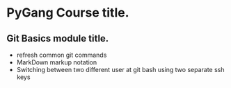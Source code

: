 # PyGang Course title.
## Git Basics module title.
* refresh common git commands
* MarkDown markup notation
* Switching between two different user at git bash using two separate ssh keys
